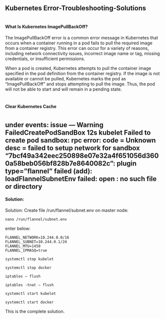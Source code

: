 #
## Kubernetes Error-Troubleshooting-Solutions
#
#### What Is Kubernetes ImagePullBackOff? 
The ImagePullBackOff error is a common error message in Kubernetes that occurs when a container running in a pod fails to pull the required image from a container registry. This error can occur for a variety of reasons, including network connectivity issues, incorrect image name or tag, missing credentials, or insufficient permissions.

When a pod is created, Kubernetes attempts to pull the container image specified in the pod definition from the container registry. If the image is not available or cannot be pulled, Kubernetes marks the pod as “ImagePullBackOff” and stops attempting to pull the image. Thus, the pod will not be able to start and will remain in a pending state.

#
#### Clear Kubernetes Cache
#
## under events: issue — Warning FailedCreatePodSandBox 12s kubelet Failed to create pod sandbox: rpc error: code = Unknown desc = failed to setup network for sandbox “7bcf49a342eec250898e07e32a4f651056d3600a58beb056bf828b7e8640082c”: plugin type=”flannel” failed (add): loadFlannelSubnetEnv failed: open : no such file or directory

#### Solution:
Solution: Create file /run/flannel/subnet.env on master node:
```
nano /run/flannel/subnet.env
```
enter below:
```
FLANNEL_NETWORK=10.244.0.0/16
FLANNEL_SUBNET=10.244.0.1/24
FLANNEL_MTU=1450
FLANNEL_IPMASQ=true
```
```
systemctl stop kubelet
```
```
systemctl stop docker
```
```
iptables — flush
```
```
iptables -tnat — flush
```
```
systemctl start kubelet
```
```
systemctl start docker
```
This is the complete solution.
#






